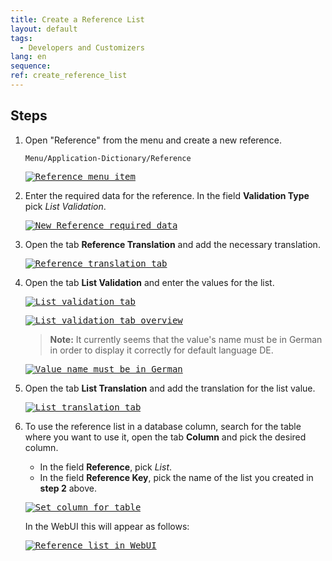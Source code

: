 ```yaml
---
title: Create a Reference List
layout: default
tags:  
  - Developers and Customizers
lang: en
sequence:
ref: create_reference_list
---
```


<!--
See original issue comment: https://github.com/metasfresh/me03/issues/6978#issuecomment-779757138
-->

## Steps
1. Open "Reference" from the menu and create a new reference.

    ```
    Menu/Application-Dictionary/Reference
    ```

    <kbd><a href="https://user-images.githubusercontent.com/73820536/108051329-70ae4e00-7053-11eb-8359-7c798b668f16.png" title="Click to enlarge" target="\_blank"><img src="https://user-images.githubusercontent.com/73820536/108051329-70ae4e00-7053-11eb-8359-7c798b668f16.png" alt="Reference menu item" style="max-width:300px"></a></kbd>

1. Enter the required data for the reference. In the field **Validation Type** pick *List Validation*.

    <kbd><a href="https://user-images.githubusercontent.com/73820536/108051530-aeab7200-7053-11eb-8469-a7337a5ee0e1.png" title="Click to enlarge" target="\_blank"><img src="https://user-images.githubusercontent.com/73820536/108051530-aeab7200-7053-11eb-8469-a7337a5ee0e1.png" alt="New Reference required data"></a></kbd>

1. Open the tab **Reference Translation** and add the necessary translation.

    <kbd><a href="https://user-images.githubusercontent.com/73820536/108051705-e1ee0100-7053-11eb-86cb-1fbc70d1d61c.png" title="Click to enlarge" target="\_blank"><img src="https://user-images.githubusercontent.com/73820536/108051705-e1ee0100-7053-11eb-86cb-1fbc70d1d61c.png" alt="Reference translation tab"></a></kbd>

1. Open the tab **List Validation** and enter the values for the list.

    <kbd><a href="https://user-images.githubusercontent.com/73820536/108051864-119d0900-7054-11eb-97ea-1677e90a064d.png" title="Click to enlarge" target="\_blank"><img src="https://user-images.githubusercontent.com/73820536/108051864-119d0900-7054-11eb-97ea-1677e90a064d.png" alt="List validation tab"></a></kbd>

    <kbd><a href="https://user-images.githubusercontent.com/73820536/108053054-99cfde00-7055-11eb-9e50-2a477d439f5f.png" title="Click to enlarge" target="\_blank"><img src="https://user-images.githubusercontent.com/73820536/108053054-99cfde00-7055-11eb-9e50-2a477d439f5f.png" alt="List validation tab overview"></a></kbd>

    >**Note:** It currently seems that the value's name must be in German in order to display it correctly for default language DE.

    <kbd><a href="https://user-images.githubusercontent.com/73820536/108994351-56ecb680-76a4-11eb-9cfb-e76f62bad86b.png" title="Click to enlarge" target="\_blank"><img src="https://user-images.githubusercontent.com/73820536/108994351-56ecb680-76a4-11eb-9cfb-e76f62bad86b.png" alt="Value name must be in German"></a></kbd>

1. Open the tab **List Translation** and add the translation for the list value.

    <kbd><a href="https://user-images.githubusercontent.com/73820536/108053226-cf74c700-7055-11eb-9ed4-248a11cd548a.png" title="Click to enlarge" target="\_blank"><img src="https://user-images.githubusercontent.com/73820536/108053226-cf74c700-7055-11eb-9ed4-248a11cd548a.png" alt="List translation tab"></a></kbd>

1. To use the reference list in a database column, search for the table where you want to use it, open the tab **Column** and pick the desired column.
    - In the field **Reference**, pick *List*.
    - In the field **Reference Key**, pick the name of the list you created in **step 2** above.

    <kbd><a href="https://user-images.githubusercontent.com/73820536/108060069-0ef3e100-705f-11eb-968e-c84f4a0e1e3d.png" title="Click to enlarge" target="\_blank"><img src="https://user-images.githubusercontent.com/73820536/108060069-0ef3e100-705f-11eb-968e-c84f4a0e1e3d.png" alt="Set column for table"></a></kbd>

    In the WebUI this will appear as follows:

    <kbd><a href="https://user-images.githubusercontent.com/73820536/108060421-83c71b00-705f-11eb-88e9-d2137ed32649.png" title="Click to enlarge" target="\_blank"><img src="https://user-images.githubusercontent.com/73820536/108060421-83c71b00-705f-11eb-88e9-d2137ed32649.png" alt="Reference list in WebUI" style="max-width:450px"></a></kbd>
